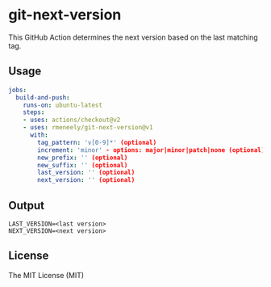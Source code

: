 # git-next-version
This GitHub Action determines the next version based on the last matching tag.


## Usage
```yaml
jobs:
  build-and-push:
    runs-on: ubuntu-latest
    steps:
    - uses: actions/checkout@v2
    - uses: rmeneely/git-next-version@v1
      with:
        tag_pattern: 'v[0-9]*' (optional)
        increment: 'minor' - options: major|minor|patch|none (optional)
        new_prefix: '' (optional)
        new_suffix: '' (optional)
        last_version: '' (optional)
        next_version: '' (optional)
```

## Output
```shell
LAST_VERSION=<last version>
NEXT_VERSION=<next version>
```

## License
The MIT License (MIT)

